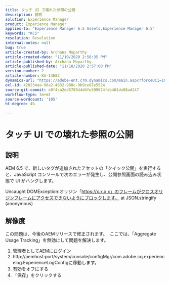 ```yaml
---
title: タッチ UI で壊れた参照の公開
description: 説明
solution: Experience Manager
product: Experience Manager
applies-to: "Experience Manager 6.5 Assets,Experience Manager 6.5"
keywords: "KCS"
resolution: Resolution
internal-notes: null
bug: true
article-created-by: Archana Moparthy
article-created-date: "11/10/2020 2:56:35 PM"
article-published-by: Archana Moparthy
article-published-date: "11/10/2020 2:57:00 PM"
version-number: 2
article-number: KA-14682
dynamics-url: "https://adobe-ent.crm.dynamics.com/main.aspx?forceUCI=1&pagetype=entityrecord&etn=knowledgearticle&id=a2eb8aeb-6423-eb11-a813-00224809820c"
exl-id: 420234aa-9da2-4832-980c-9b9ce67e5524
source-git-commit: e8f4ca2dd578944d4fe399074fab461de88ad247
workflow-type: tm+mt
source-wordcount: '105'
ht-degree: 4%

---
```


# タッチ UI での壊れた参照の公開

## 説明

AEM 6.5 で、新しいタグが追加されたアセットの「クイック公開」を実行すると、JavaScript コンソールで次のエラーが発生し、公開参照画面の読み込み状態で UI がハングします。


Uncaught DOMException:オリジン「https://x.x.x.x」のフレームがクロスオリジンフレームにアクセスできないようにブロックします。
at JSON.stringify (anonymous)



## 解像度

この問題は、今後のAEMリリースで修正されます。  ここでは、「Aggregate Usage Tracking」を無効にして問題を解決します。

1. 管理者としてAEMにログイン
2. http://aemhost:port/system/console/configMgr/com.adobe.cq.experiencelog.ExperienceLogConfigに移動します。
3. 有効をオフにする
4. 「保存」をクリックする
